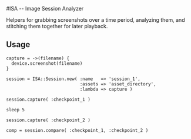 #ISA -- Image Session Analyzer

Helpers for grabbing screenshots over a time period, analyzing them, and stitching them together for later playback.

## Usage

    capture = ->(filename) {
      device.screenshot(filename) 
    }
    
    session = ISA::Session.new( :name   => 'session_1',
                                :assets => 'asset_directory',
                                :lambda => capture )
    
    session.capture( :checkpoint_1 )
    
    sleep 5    
    
    session.capture( :checkpoint_2 )
    
    comp = session.compare( :checkpoint_1, :checkpoint_2 )

    
